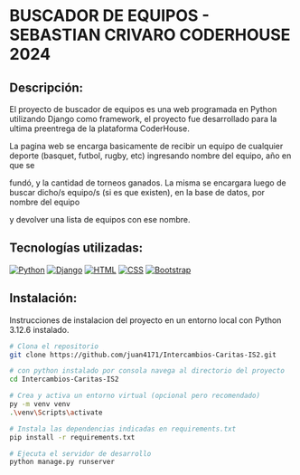# BUSCADOR DE EQUIPOS - SEBASTIAN CRIVARO CODERHOUSE 2024

## Descripción:

El proyecto de buscador de equipos es una web programada en Python utilizando Django como framework, el proyecto fue desarrollado para la ultima preentrega de la plataforma CoderHouse.

La pagina web se encarga basicamente de recibir un equipo de cualquier deporte (basquet, futbol, rugby, etc) ingresando nombre del equipo, año en que se

fundó, y la cantidad de torneos ganados. La misma se encargara luego de buscar dicho/s equipo/s (si es que existen), en la base de datos, por nombre del equipo

y devolver una lista de equipos con ese nombre.

## Tecnologías utilizadas:
[![Python](https://skillicons.dev/icons?i=python&theme=dark)](https://www.python.org/)
[![Django](https://skillicons.dev/icons?i=django&theme=dark)](https://www.djangoproject.com/)
[![HTML](https://skillicons.dev/icons?i=html&theme=dark)](https://developer.mozilla.org/es/docs/Web/HTML)
[![CSS](https://skillicons.dev/icons?i=css&theme=dark)](https://developer.mozilla.org/es/docs/Web/CSS)
[![Bootstrap](https://skillicons.dev/icons?i=bootstrap&theme=dark)](https://getbootstrap.com/)


## Instalación:

Instrucciones de instalacion del proyecto en un entorno local con Python 3.12.6 instalado.

```bash
# Clona el repositorio
git clone https://github.com/juan4171/Intercambios-Caritas-IS2.git

# con python instalado por consola navega al directorio del proyecto
cd Intercambios-Caritas-IS2

# Crea y activa un entorno virtual (opcional pero recomendado)
py -m venv venv
.\venv\Scripts\activate

# Instala las dependencias indicadas en requirements.txt
pip install -r requirements.txt

# Ejecuta el servidor de desarrollo
python manage.py runserver
```